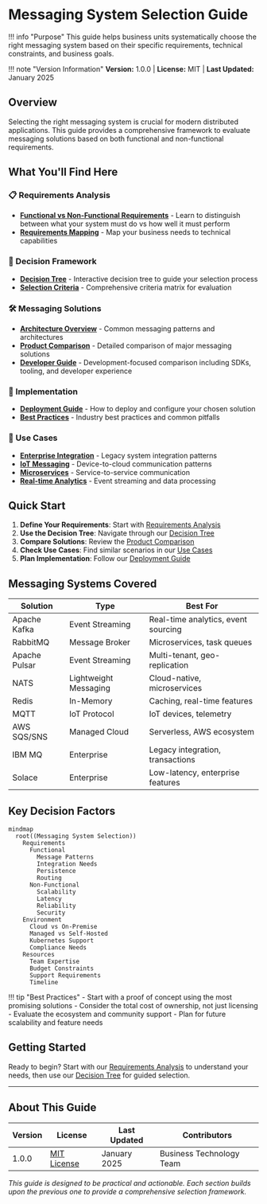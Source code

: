 # Messaging System Selection Guide

!!! info "Purpose"
    This guide helps business units systematically choose the right messaging system based on their specific requirements, technical constraints, and business goals.

!!! note "Version Information"
    **Version:** 1.0.0 | **License:** MIT | **Last Updated:** January 2025

## Overview

Selecting the right messaging system is crucial for modern distributed applications. This guide provides a comprehensive framework to evaluate messaging solutions based on both functional and non-functional requirements.

## What You'll Find Here

### 📋 Requirements Analysis
- **[Functional vs Non-Functional Requirements](requirements/functional-vs-non-functional.md)** - Learn to distinguish between what your system must do vs how well it must perform
- **[Requirements Mapping](requirements/requirements-mapping.md)** - Map your business needs to technical capabilities

### 🌳 Decision Framework
- **[Decision Tree](decision-framework/decision-tree.md)** - Interactive decision tree to guide your selection process
- **[Selection Criteria](decision-framework/selection-criteria.md)** - Comprehensive criteria matrix for evaluation

### 🛠️ Messaging Solutions
- **[Architecture Overview](solutions/architecture-overview.md)** - Common messaging patterns and architectures
- **[Product Comparison](solutions/product-comparison.md)** - Detailed comparison of major messaging solutions
- **[Developer Guide](solutions/developer-guide.md)** - Development-focused comparison including SDKs, tooling, and developer experience

### 🚀 Implementation
- **[Deployment Guide](implementation/deployment-guide.md)** - How to deploy and configure your chosen solution
- **[Best Practices](implementation/best-practices.md)** - Industry best practices and common pitfalls

### 🎯 Use Cases
- **[Enterprise Integration](use-cases/enterprise-integration.md)** - Legacy system integration patterns
- **[IoT Messaging](use-cases/iot-messaging.md)** - Device-to-cloud communication patterns
- **[Microservices](use-cases/microservices.md)** - Service-to-service communication
- **[Real-time Analytics](use-cases/real-time-analytics.md)** - Event streaming and data processing

## Quick Start

1. **Define Your Requirements**: Start with [Requirements Analysis](requirements/functional-vs-non-functional.md)
2. **Use the Decision Tree**: Navigate through our [Decision Tree](decision-framework/decision-tree.md)
3. **Compare Solutions**: Review the [Product Comparison](solutions/product-comparison.md)
4. **Check Use Cases**: Find similar scenarios in our [Use Cases](use-cases/enterprise-integration.md)
5. **Plan Implementation**: Follow our [Deployment Guide](implementation/deployment-guide.md)

## Messaging Systems Covered

| Solution | Type | Best For |
|----------|------|----------|
| Apache Kafka | Event Streaming | Real-time analytics, event sourcing |
| RabbitMQ | Message Broker | Microservices, task queues |
| Apache Pulsar | Event Streaming | Multi-tenant, geo-replication |
| NATS | Lightweight Messaging | Cloud-native, microservices |
| Redis | In-Memory | Caching, real-time features |
| MQTT | IoT Protocol | IoT devices, telemetry |
| AWS SQS/SNS | Managed Cloud | Serverless, AWS ecosystem |
| IBM MQ | Enterprise | Legacy integration, transactions |
| Solace | Enterprise | Low-latency, enterprise features |

## Key Decision Factors

```mermaid
mindmap
  root((Messaging System Selection))
    Requirements
      Functional
        Message Patterns
        Integration Needs
        Persistence
        Routing
      Non-Functional
        Scalability
        Latency
        Reliability
        Security
    Environment
      Cloud vs On-Premise
      Managed vs Self-Hosted
      Kubernetes Support
      Compliance Needs
    Resources
      Team Expertise
      Budget Constraints
      Support Requirements
      Timeline
```

!!! tip "Best Practices"
    - Start with a proof of concept using the most promising solutions
    - Consider the total cost of ownership, not just licensing
    - Evaluate the ecosystem and community support
    - Plan for future scalability and feature needs

## Getting Started

Ready to begin? Start with our [Requirements Analysis](requirements/functional-vs-non-functional.md) to understand your needs, then use our [Decision Tree](decision-framework/decision-tree.md) for guided selection.

---

## About This Guide

| **Version** | **License** | **Last Updated** | **Contributors** |
|-------------|-------------|------------------|------------------|
| 1.0.0 | [MIT License](https://github.com/your-org/messaging-system-guide/blob/main/LICENSE) | January 2025 | Business Technology Team |

*This guide is designed to be practical and actionable. Each section builds upon the previous one to provide a comprehensive selection framework.*
